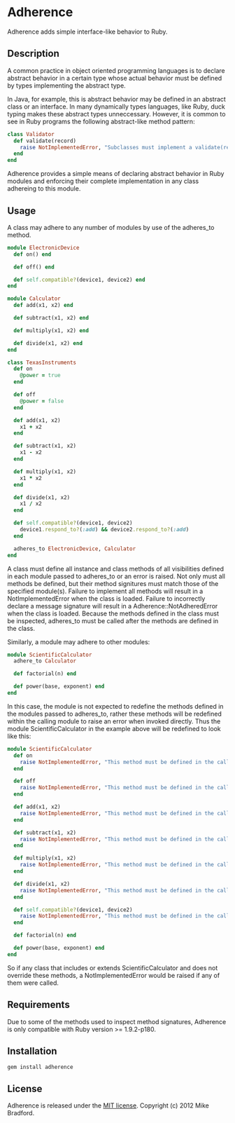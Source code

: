 # Adherence

Adherence adds simple interface-like behavior to Ruby.

## Description

A common practice in object oriented programming languages is to declare abstract behavior in a certain type whose actual behavior must be defined by types implementing the abstract type.

In Java, for example, this is abstract behavior may be defined in an abstract class or an interface. In many dynamically types languages, like Ruby, duck typing makes these abstract types unneccessary. However, it is common to see in Ruby programs the following abstract-like method pattern:

```ruby
class Validator
  def validate(record)
    raise NotImplementedError, "Subclasses must implement a validate(record) method."
  end
end
```

Adherence provides a simple means of declaring abstract behavior in Ruby modules and enforcing their complete implementation in any class adhereing to this module.

## Usage

A class may adhere to any number of modules by use of the adheres_to method.

```ruby
module ElectronicDevice
  def on() end

  def off() end

  def self.compatible?(device1, device2) end
end

module Calculator
  def add(x1, x2) end

  def subtract(x1, x2) end

  def multiply(x1, x2) end

  def divide(x1, x2) end
end

class TexasInstruments
  def on
    @power = true
  end

  def off
    @power = false
  end

  def add(x1, x2)
    x1 + x2
  end

  def subtract(x1, x2)
    x1 - x2
  end

  def multiply(x1, x2)
    x1 * x2
  end

  def divide(x1, x2)
    x1 / x2
  end

  def self.compatible?(device1, device2)
    device1.respond_to?(:add) && device2.respond_to?(:add)
  end

  adheres_to ElectronicDevice, Calculator
end
```

A class must define all instance and class methods of all visibilities defined in each module passed to adheres_to or an error is raised. Not only must all methods be defined, but their method signitures must match those of the specified module(s). Failure to implement all methods will result in a NotImplementedError when the class is loaded. Failure to incorrectly declare a message signature will result in a Adherence::NotAdheredError when the class is loaded. Because the methods defined in the class must be inspected, adheres_to must be called after the methods are defined in the class.

Similarly, a module may adhere to other modules:

```ruby
module ScientificCalculator
  adhere_to Calculator

  def factorial(n) end

  def power(base, exponent) end
end
```

In this case, the module is not expected to redefine the methods defined in the modules passed to adheres_to, rather these methods will be redefined within the calling module to raise an error when invoked directly. Thus the module ScientificCalculator in the example above will be redefined to look like this:

```ruby
module ScientificCalculator
  def on
    raise NotImplementedError, "This method must be defined in the calling class."
  end

  def off
    raise NotImplementedError, "This method must be defined in the calling class."
  end

  def add(x1, x2)
    raise NotImplementedError, "This method must be defined in the calling class."
  end

  def subtract(x1, x2)
    raise NotImplementedError, "This method must be defined in the calling class."
  end

  def multiply(x1, x2)
    raise NotImplementedError, "This method must be defined in the calling class."
  end

  def divide(x1, x2)
    raise NotImplementedError, "This method must be defined in the calling class."
  end

  def self.compatible?(device1, device2)
    raise NotImplementedError, "This method must be defined in the calling class."
  end

  def factorial(n) end

  def power(base, exponent) end
end
```

So if any class that includes or extends ScientificCalculator and does not override these methods, a NotImplementedError would be raised if any of them were called.

## Requirements

Due to some of the methods used to inspect method signatures, Adherence is only compatible with Ruby version >= 1.9.2-p180.

## Installation

    gem install adherence

## License

Adherence is released under the [MIT license](http://www.opensource.org/licenses/MIT). Copyright (c) 2012 Mike Bradford.